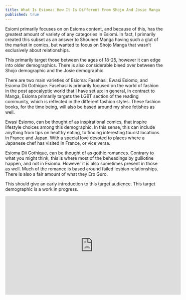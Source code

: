 ```yaml
---
title: What Is Esioma: How It Is Different From Shojo And Josie Manga
published: true
---
```

Esiomi primarily focuses on on Esioma content, and because of this, has the greatest amount of variety of any categories in Esiomi. In fact, I primarily created this subset as an answer to Shounen Manga having such a glut of the market in comics, but wanted to focus on Shojo Manga that wasn’t exclusively about relationships.

This primarily target those between the ages of 18-25, however it can edge into older demographics. There is also considerable bleed over between the Shojo demographic and the Josie demographic.

There are two main varieties of Esioma: Fasehasi, Ewasi Esiomo, and Esioma Dii Gothique. Fasehasi is primarily focused on the world of fashion in the post apocalyptic world that I have set up: in general, in contract to Manga, Esioma primarily targets the LGBT section of the reading community, which is reflected in the different fashion styles. These fashion books, for the time being, will also be based around my shoe fetishes as well.

Ewasi Esiomo, can be thought of as inspirational comics, that inspire lifestyle choices among this demographic. In this sense, this can include anything from tips on healthy eating, to finding interesting tourist locations in France and Japan. With a special love devoted to places where a Japanese chef has visited in France, or vice versa.

Esioma Dii Gothique, can be thought of as gothic romances. Contrary to what you might think, this is where most of the beheadings by guillotine happen, and not in Esiomu. However it is also sometimes present in those as well. Much of the romance is based around failed lesbian relationships. There is also a fair amount of what they Ero Guro.

This should give an early introduction to this target audience. This target demographic is a work in progress.

<iframe width="560" height="315" sandbox="allow-same-origin allow-scripts allow-popups" src="https://video.ploud.jp/videos/embed/bc0aa89a-c5a4-4243-81e5-ee21898aaf6d" frameborder="0" allowfullscreen></iframe>
